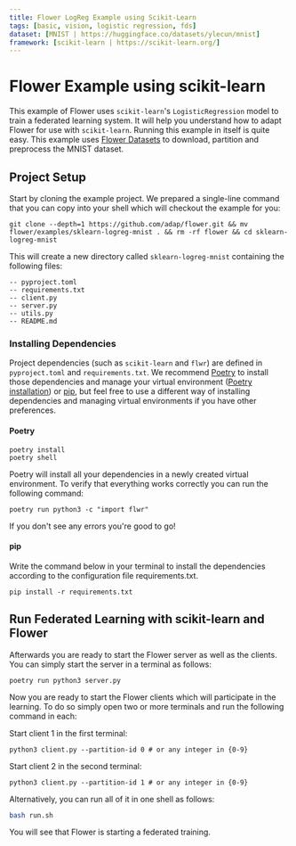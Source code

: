 ```yaml
---
title: Flower LogReg Example using Scikit-Learn
tags: [basic, vision, logistic regression, fds]
dataset: [MNIST | https://huggingface.co/datasets/ylecun/mnist]
framework: [scikit-learn | https://scikit-learn.org/]
---
```


# Flower Example using scikit-learn

This example of Flower uses `scikit-learn`'s `LogisticRegression` model to train a federated learning system. It will help you understand how to adapt Flower for use with `scikit-learn`.
Running this example in itself is quite easy. This example uses [Flower Datasets](https://flower.ai/docs/datasets/) to download, partition and preprocess the MNIST dataset.

## Project Setup

Start by cloning the example project. We prepared a single-line command that you can copy into your shell which will checkout the example for you:

```shell
git clone --depth=1 https://github.com/adap/flower.git && mv flower/examples/sklearn-logreg-mnist . && rm -rf flower && cd sklearn-logreg-mnist
```

This will create a new directory called `sklearn-logreg-mnist` containing the following files:

```shell
-- pyproject.toml
-- requirements.txt
-- client.py
-- server.py
-- utils.py
-- README.md
```

### Installing Dependencies

Project dependencies (such as `scikit-learn` and `flwr`) are defined in `pyproject.toml` and `requirements.txt`. We recommend [Poetry](https://python-poetry.org/docs/) to install those dependencies and manage your virtual environment ([Poetry installation](https://python-poetry.org/docs/#installation)) or [pip](https://pip.pypa.io/en/latest/development/), but feel free to use a different way of installing dependencies and managing virtual environments if you have other preferences.

#### Poetry

```shell
poetry install
poetry shell
```

Poetry will install all your dependencies in a newly created virtual environment. To verify that everything works correctly you can run the following command:

```shell
poetry run python3 -c "import flwr"
```

If you don't see any errors you're good to go!

#### pip

Write the command below in your terminal to install the dependencies according to the configuration file requirements.txt.

```shell
pip install -r requirements.txt
```

## Run Federated Learning with scikit-learn and Flower

Afterwards you are ready to start the Flower server as well as the clients. You can simply start the server in a terminal as follows:

```shell
poetry run python3 server.py
```

Now you are ready to start the Flower clients which will participate in the learning. To do so simply open two or more terminals and run the following command in each:

Start client 1 in the first terminal:

```shell
python3 client.py --partition-id 0 # or any integer in {0-9}
```

Start client 2 in the second terminal:

```shell
python3 client.py --partition-id 1 # or any integer in {0-9}
```

Alternatively, you can run all of it in one shell as follows:

```bash
bash run.sh
```

You will see that Flower is starting a federated training.
